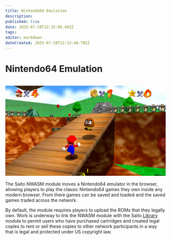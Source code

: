 ```yaml
---
title: Nintendo64 Emulation
description: 
published: true
date: 2025-07-28T12:32:08.662Z
tags: 
editor: markdown
dateCreated: 2025-07-28T12:12:40.702Z
---
```


# Nintendo64 Emulation

<br />
<img src="/img/nwasm.jpg" />

The Saito NWASM module moves a Nintendo64 emulator in the browser, allowing players to play the classic Nintendo64 games they own inside any modern browser. From there games can be saved and loaded and the saved games traded across the network.

By default, the module requires players to upload the ROMs that they legally own. Work is underway to link the NWASM module with the Saito [Library](/applications/library) module to permit users who have purchased cartridges and created legal copies to rent or sell these copies to other network participants in a way that is legal and protected under US copyright law.

